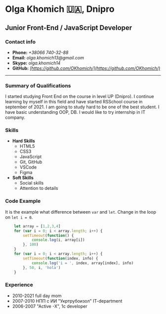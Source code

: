 # Olga Khomich :ukraine:, Dnipro
## Junior Front-End / JavaScript Developer

### Contact info
+ __Phone:__ _+38066 740-32-88_ 
+ __Email:__ _olga.khomich13@gmail.com_ 
+ __Skype:__ _olga.khomich14_ 
+ __GitHub:__ _[https://github.com/OKhomich/](https://github.com/OKhomich/)_

-----------------------------------------------------------------------------
### Summary of Qualifications
I started studying Front End on the course in level UP (Dnipro). I continue learning by myself in this field and have started RSSchool course in september of 2021. I am going to study hard to be one of the best student.  I have basic understanding OOP, DB. I would like to try internship in IT company.

### Skills
  + __Hard Skills__ 
     * HTML5 
     * CSS3 
     * JavaScript  
     * Git, GitHub 
     * VSCode
     * Figma
  + __Soft Skills__
     * Social skills
     * Attention to details

### Code Example
It is the example what difference between `var` and `let`. Change in the loop on `let i = 0`.
```javascript
    let array = [1,2,3,4]
    for (var i = 0; i < array.length; i++) {
        setTimeout(function() {
            console.log(i, array[i])
        }, 100)    
    }
    for (var i = 0; i < array.length; i++) {
        setTimeout(function(index, info) {
            console.log('i = ', index, array[index], info)
        }, 50, i, 'hola')    
    }
```

### Experience
+ 2010-2021 full day mom
+ 2007-2010 НПП с ИИ "Укртрубоизол" IT-department
+ 2006-2007 "Active -X", 1c developer 